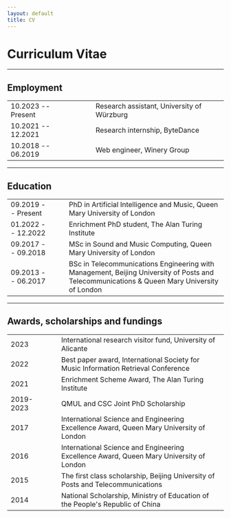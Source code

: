 ```yaml
---
layout: default
title: CV
---
```


# Curriculum Vitae

---

## Employment

|                       |                           |       |
|:--------------------- |:------------------------- |:----- |
| 10.2023 -- Present    | &nbsp;&nbsp;&nbsp;&nbsp;  | Research assistant, University of Würzburg |
| 10.2021 -- 12.2021    | &nbsp;&nbsp;&nbsp;&nbsp;  | Research internship, ByteDance |
| 10.2018 -- 06.2019    | &nbsp;&nbsp;&nbsp;&nbsp;  | Web engineer, Winery Group |

---

## Education

|                       |                           |       |
|:--------------------- |:------------------------- |:----- |
| 09.2019 -- Present    | &nbsp;&nbsp;&nbsp;&nbsp;  | PhD in Artificial Intelligence and Music, Queen Mary University of London |
| 01.2022 -- 12.2022    | &nbsp;&nbsp;&nbsp;&nbsp;  | Enrichment PhD student, The Alan Turing Institute |
| 09.2017 -- 09.2018    | &nbsp;&nbsp;&nbsp;&nbsp;  | MSc in Sound and Music Computing, Queen Mary University of London |
| 09.2013 -- 06.2017    | &nbsp;&nbsp;&nbsp;&nbsp;  | BSc in Telecommunications Engineering with Management, Beijing University of Posts and Telecommunications & Queen Mary University of London |

---

## Awards, scholarships and fundings

|       |                           |     |
|:----- |:------------------------- |:--- |
| 2023  | &nbsp;&nbsp;&nbsp;&nbsp;  | International research visitor fund, University of Alicante |
| 2022  | &nbsp;&nbsp;&nbsp;&nbsp;  | Best paper award, International Society for Music Information Retrieval Conference |
| 2021  | &nbsp;&nbsp;&nbsp;&nbsp;  | Enrichment Scheme Award, The Alan Turing Institute |
| 2019-2023 | &nbsp;&nbsp;&nbsp;&nbsp;  | QMUL and CSC Joint PhD Scholarship |
| 2017  | &nbsp;&nbsp;&nbsp;&nbsp;  | International Science and Engineering Excellence Award, Queen Mary University of London |
| 2016  | &nbsp;&nbsp;&nbsp;&nbsp;  | International Science and Engineering Excellence Award, Queen Mary University of London |
| 2015  | &nbsp;&nbsp;&nbsp;&nbsp;  | The first class scholarship, Beijing University of Posts and Telecommunications |
| 2014  | &nbsp;&nbsp;&nbsp;&nbsp;  | National Scholarship, Ministry of Education of the People's Republic of China |

